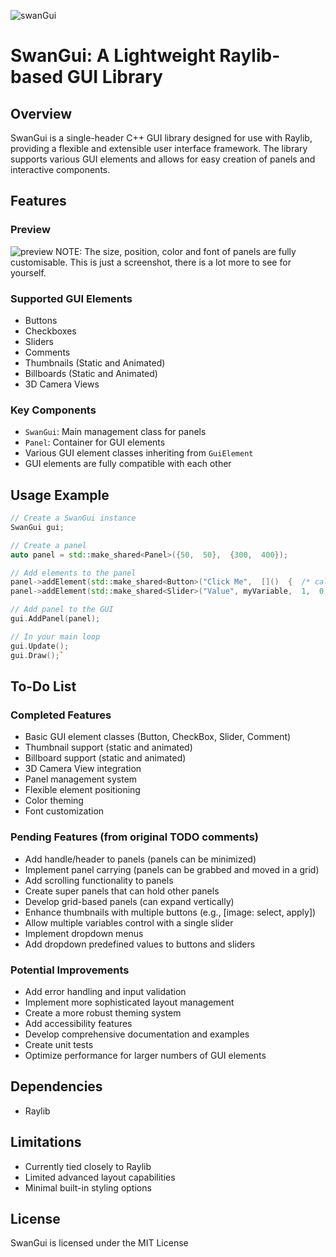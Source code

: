 ![swanGui](https://github.com/user-attachments/assets/43ec2c5c-dfe7-405c-9088-fd1b4abfa510)
# SwanGui: A Lightweight Raylib-based GUI Library

## Overview

SwanGui is a single-header C++ GUI library designed for use with Raylib, providing a flexible and extensible user interface framework. The library supports various GUI elements and allows for easy creation of panels and interactive components.

## Features

### Preview

![preview](https://github.com/user-attachments/assets/4228af8f-b8ba-4de2-bd4f-8743681ad9c2)
NOTE: The size, position, color and font of panels are fully customisable.
      This is just a screenshot, there is a lot more to see for yourself.

### Supported GUI Elements

-   Buttons
-   Checkboxes
-   Sliders
-   Comments
-   Thumbnails (Static and Animated)
-   Billboards (Static and Animated)
-   3D Camera Views

### Key Components

-   `SwanGui`: Main management class for panels
-   `Panel`: Container for GUI elements
-   Various GUI element classes inheriting from `GuiElement`
-   GUI elements are fully compatible with each other

## Usage Example

```cpp
// Create a SwanGui instance
SwanGui gui;

// Create a panel
auto panel = std::make_shared<Panel>({50,  50},  {300,  400});

// Add elements to the panel
panel->addElement(std::make_shared<Button>("Click Me",  []()  {  /* callback */  }));
panel->addElement(std::make_shared<Slider>("Value", myVariable,  1,  0,  100));

// Add panel to the GUI
gui.AddPanel(panel);

// In your main loop
gui.Update();
gui.Draw();`
```
## To-Do List

### Completed Features

-   Basic GUI element classes (Button, CheckBox, Slider, Comment)
-   Thumbnail support (static and animated)
-   Billboard support (static and animated)
-   3D Camera View integration
-   Panel management system
-   Flexible element positioning
-   Color theming
-   Font customization

### Pending Features (from original TODO comments)

-   Add handle/header to panels (panels can be minimized)
-   Implement panel carrying (panels can be grabbed and moved in a grid)
-   Add scrolling functionality to panels
-   Create super panels that can hold other panels
-   Develop grid-based panels (can expand vertically)
-   Enhance thumbnails with multiple buttons (e.g., [image: select, apply])
-   Allow multiple variables control with a single slider
-   Implement dropdown menus
-   Add dropdown predefined values to buttons and sliders

### Potential Improvements

-   Add error handling and input validation
-   Implement more sophisticated layout management
-   Create a more robust theming system
-   Add accessibility features
-   Develop comprehensive documentation and examples
-   Create unit tests
-   Optimize performance for larger numbers of GUI elements

## Dependencies

-   Raylib

## Limitations

-   Currently tied closely to Raylib
-   Limited advanced layout capabilities
-   Minimal built-in styling options
## License
SwanGui is licensed under the MIT License
